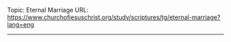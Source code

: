 Topic: Eternal Marriage
URL: https://www.churchofjesuschrist.org/study/scriptures/tg/eternal-marriage?lang=eng

---

